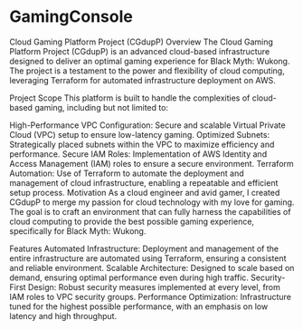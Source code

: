 # GamingConsole

Cloud Gaming Platform Project (CGdupP)
Overview
The Cloud Gaming Platform Project (CGdupP) is an advanced cloud-based infrastructure designed to deliver an optimal gaming experience for Black Myth: Wukong. The project is a testament to the power and flexibility of cloud computing, leveraging Terraform for automated infrastructure deployment on AWS.

Project Scope
This platform is built to handle the complexities of cloud-based gaming, including but not limited to:

High-Performance VPC Configuration: Secure and scalable Virtual Private Cloud (VPC) setup to ensure low-latency gaming.
Optimized Subnets: Strategically placed subnets within the VPC to maximize efficiency and performance.
Secure IAM Roles: Implementation of AWS Identity and Access Management (IAM) roles to ensure a secure environment.
Terraform Automation: Use of Terraform to automate the deployment and management of cloud infrastructure, enabling a repeatable and efficient setup process.
Motivation
As a cloud engineer and avid gamer, I created CGdupP to merge my passion for cloud technology with my love for gaming. The goal is to craft an environment that can fully harness the capabilities of cloud computing to provide the best possible gaming experience, specifically for Black Myth: Wukong.

Features
Automated Infrastructure: Deployment and management of the entire infrastructure are automated using Terraform, ensuring a consistent and reliable environment.
Scalable Architecture: Designed to scale based on demand, ensuring optimal performance even during high traffic.
Security-First Design: Robust security measures implemented at every level, from IAM roles to VPC security groups.
Performance Optimization: Infrastructure tuned for the highest possible performance, with an emphasis on low latency and high throughput.

